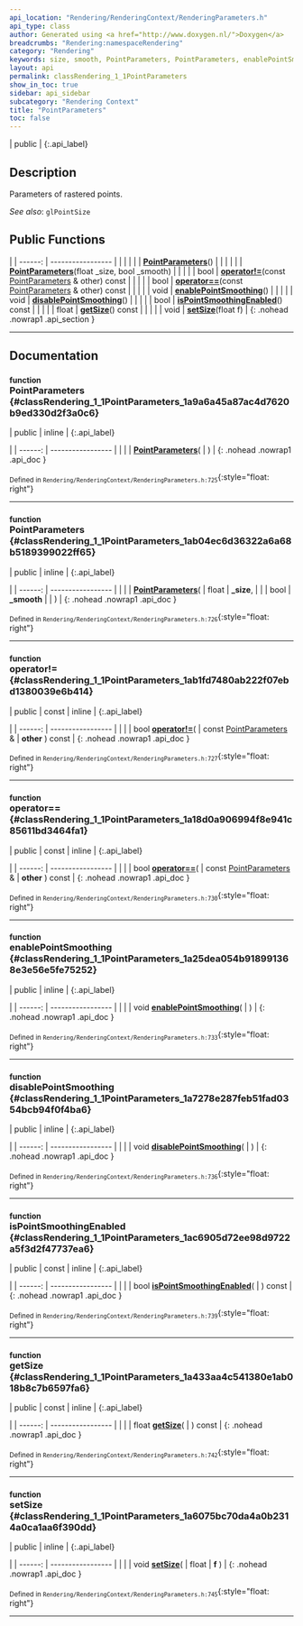 ```yaml
---
api_location: "Rendering/RenderingContext/RenderingParameters.h"
api_type: class
author: Generated using <a href="http://www.doxygen.nl/">Doxygen</a>
breadcrumbs: "Rendering:namespaceRendering"
category: "Rendering"
keywords: size, smooth, PointParameters, PointParameters, enablePointSmoothing, disablePointSmoothing, isPointSmoothingEnabled, getSize, setSize
layout: api
permalink: classRendering_1_1PointParameters
show_in_toc: true
sidebar: api_sidebar
subcategory: "Rendering Context"
title: "PointParameters"
toc: false
---
```


| public |
{:.api_label}

## Description

Parameters of rastered points.



*See also*: `glPointSize`





## Public Functions

|
| ------: | ----------------- |
|  | |
|  | **[PointParameters](#classRendering_1_1PointParameters_1a9a6a45a87ac4d7620b9ed330d2f3a0c6)**() |
|  | |
|  | **[PointParameters](#classRendering_1_1PointParameters_1ab04ec6d36322a6a68b5189399022ff65)**(float _size, bool _smooth) |
|  | |
| bool | **[operator!=](#classRendering_1_1PointParameters_1ab1fd7480ab222f07ebd1380039e6b414)**(const [PointParameters](classRendering_1_1PointParameters) & other) const |
|  | |
| bool | **[operator==](#classRendering_1_1PointParameters_1a18d0a906994f8e941c85611bd3464fa1)**(const [PointParameters](classRendering_1_1PointParameters) & other) const |
|  | |
| void | **[enablePointSmoothing](#classRendering_1_1PointParameters_1a25dea054b918991368e3e56e5fe75252)**() |
|  | |
| void | **[disablePointSmoothing](#classRendering_1_1PointParameters_1a7278e287feb51fad0354bcb94f0f4ba6)**() |
|  | |
| bool | **[isPointSmoothingEnabled](#classRendering_1_1PointParameters_1ac6905d72ee98d9722a5f3d2f47737ea6)**() const |
|  | |
| float | **[getSize](#classRendering_1_1PointParameters_1a433aa4c541380e1ab018b8c7b6597fa6)**() const |
|  | |
| void | **[setSize](#classRendering_1_1PointParameters_1a6075bc70da4a0b2314a0ca1aa6f390dd)**(float f) |
{: .nohead .nowrap1 .api_section }


-------------------------------------------------------------------

## Documentation

### <small>function</small><br/> PointParameters {#classRendering_1_1PointParameters_1a9a6a45a87ac4d7620b9ed330d2f3a0c6}

| public | inline |
{:.api_label}

|
| ------: | ----------------- |
|  |
|  **[PointParameters](#classRendering_1_1PointParameters_1a9a6a45a87ac4d7620b9ed330d2f3a0c6)**( |  ) |
{: .nohead .nowrap1 .api_doc }





<sub>Defined in `Rendering/RenderingContext/RenderingParameters.h:725`</sub>{:style="float: right"}

-------------------------------------------------------------------

### <small>function</small><br/> PointParameters {#classRendering_1_1PointParameters_1ab04ec6d36322a6a68b5189399022ff65}

| public | inline |
{:.api_label}

|
| ------: | ----------------- |
|  |
|  **[PointParameters](#classRendering_1_1PointParameters_1ab04ec6d36322a6a68b5189399022ff65)**( | float | **_size**, |
| | bool | **_smooth** |
|   ) |
{: .nohead .nowrap1 .api_doc }





<sub>Defined in `Rendering/RenderingContext/RenderingParameters.h:726`</sub>{:style="float: right"}

-------------------------------------------------------------------

### <small>function</small><br/> operator!= {#classRendering_1_1PointParameters_1ab1fd7480ab222f07ebd1380039e6b414}

| public | const | inline |
{:.api_label}

|
| ------: | ----------------- |
|  |
| bool **[operator!=](#classRendering_1_1PointParameters_1ab1fd7480ab222f07ebd1380039e6b414)**( | const [PointParameters](classRendering_1_1PointParameters) & | **other** ) const |
{: .nohead .nowrap1 .api_doc }





<sub>Defined in `Rendering/RenderingContext/RenderingParameters.h:727`</sub>{:style="float: right"}

-------------------------------------------------------------------

### <small>function</small><br/> operator== {#classRendering_1_1PointParameters_1a18d0a906994f8e941c85611bd3464fa1}

| public | const | inline |
{:.api_label}

|
| ------: | ----------------- |
|  |
| bool **[operator==](#classRendering_1_1PointParameters_1a18d0a906994f8e941c85611bd3464fa1)**( | const [PointParameters](classRendering_1_1PointParameters) & | **other** ) const |
{: .nohead .nowrap1 .api_doc }





<sub>Defined in `Rendering/RenderingContext/RenderingParameters.h:730`</sub>{:style="float: right"}

-------------------------------------------------------------------

### <small>function</small><br/> enablePointSmoothing {#classRendering_1_1PointParameters_1a25dea054b918991368e3e56e5fe75252}

| public | inline |
{:.api_label}

|
| ------: | ----------------- |
|  |
| void **[enablePointSmoothing](#classRendering_1_1PointParameters_1a25dea054b918991368e3e56e5fe75252)**( |  ) |
{: .nohead .nowrap1 .api_doc }





<sub>Defined in `Rendering/RenderingContext/RenderingParameters.h:733`</sub>{:style="float: right"}

-------------------------------------------------------------------

### <small>function</small><br/> disablePointSmoothing {#classRendering_1_1PointParameters_1a7278e287feb51fad0354bcb94f0f4ba6}

| public | inline |
{:.api_label}

|
| ------: | ----------------- |
|  |
| void **[disablePointSmoothing](#classRendering_1_1PointParameters_1a7278e287feb51fad0354bcb94f0f4ba6)**( |  ) |
{: .nohead .nowrap1 .api_doc }





<sub>Defined in `Rendering/RenderingContext/RenderingParameters.h:736`</sub>{:style="float: right"}

-------------------------------------------------------------------

### <small>function</small><br/> isPointSmoothingEnabled {#classRendering_1_1PointParameters_1ac6905d72ee98d9722a5f3d2f47737ea6}

| public | const | inline |
{:.api_label}

|
| ------: | ----------------- |
|  |
| bool **[isPointSmoothingEnabled](#classRendering_1_1PointParameters_1ac6905d72ee98d9722a5f3d2f47737ea6)**( |  ) const |
{: .nohead .nowrap1 .api_doc }





<sub>Defined in `Rendering/RenderingContext/RenderingParameters.h:739`</sub>{:style="float: right"}

-------------------------------------------------------------------

### <small>function</small><br/> getSize {#classRendering_1_1PointParameters_1a433aa4c541380e1ab018b8c7b6597fa6}

| public | const | inline |
{:.api_label}

|
| ------: | ----------------- |
|  |
| float **[getSize](#classRendering_1_1PointParameters_1a433aa4c541380e1ab018b8c7b6597fa6)**( |  ) const |
{: .nohead .nowrap1 .api_doc }





<sub>Defined in `Rendering/RenderingContext/RenderingParameters.h:742`</sub>{:style="float: right"}

-------------------------------------------------------------------

### <small>function</small><br/> setSize {#classRendering_1_1PointParameters_1a6075bc70da4a0b2314a0ca1aa6f390dd}

| public | inline |
{:.api_label}

|
| ------: | ----------------- |
|  |
| void **[setSize](#classRendering_1_1PointParameters_1a6075bc70da4a0b2314a0ca1aa6f390dd)**( | float | **f** ) |
{: .nohead .nowrap1 .api_doc }





<sub>Defined in `Rendering/RenderingContext/RenderingParameters.h:745`</sub>{:style="float: right"}

-------------------------------------------------------------------


